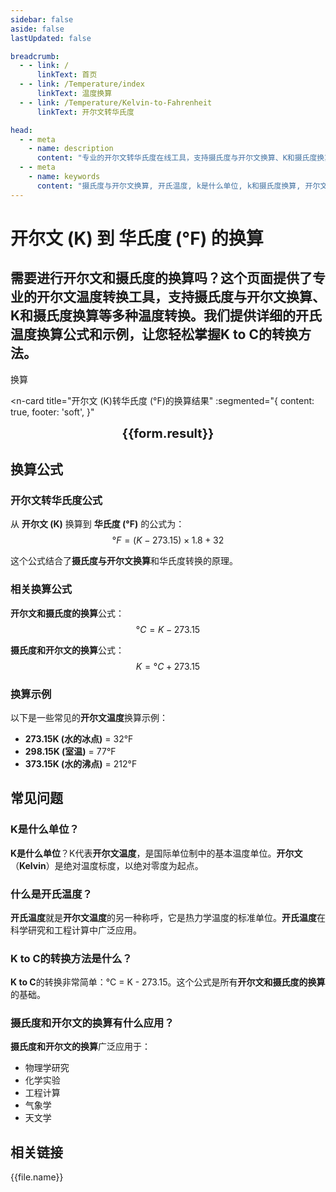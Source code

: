 ```yaml
---
sidebar: false
aside: false
lastUpdated: false

breadcrumb:
  - - link: /
      linkText: 首页
  - - link: /Temperature/index
      linkText: 温度换算
  - - link: /Temperature/Kelvin-to-Fahrenheit
      linkText: 开尔文转华氏度

head:
  - - meta
    - name: description
      content: "专业的开尔文转华氏度在线工具，支持摄氏度与开尔文换算、K和摄氏度换算等。提供详细的开尔文温度换算公式、开氏温度说明，是您进行K to C转换的最佳选择。"
  - - meta
    - name: keywords
      content: "摄氏度与开尔文换算, 开氏温度, k是什么单位, k和摄氏度换算, 开尔文温度, k to c, 摄氏度和开尔文的换算, 开尔文和摄氏度的换算, kelvin, 摄氏度"
---
```

# 开尔文 (K) 到 华氏度 (°F) 的换算

需要进行**开尔文和摄氏度的换算**吗？这个页面提供了专业的**开尔文温度**转换工具，支持**摄氏度与开尔文换算**、**K和摄氏度换算**等多种温度转换。我们提供详细的**开氏温度**换算公式和示例，让您轻松掌握**K to C**的转换方法。
---
<script setup>
import { onMounted, reactive, inject, ref } from 'vue'
import { NButton,NForm ,NFormItem,NInput,NInputNumber,NSelect,NCard,useMessage,NGrid ,NGi  } from 'naive-ui'
import { defineClientComponent } from 'vitepress'
import { Temperature } from '../../files';
const seoKey = ['摄氏度与开尔文换算', '开氏温度', 'k是什么单位', 'k和摄氏度换算', '开尔文温度', 'k to c', '摄氏度和开尔文的换算', '开尔文和摄氏度的换算', 'kelvin', '摄氏度']
const convert = inject('convert')

const form = reactive({
  number: null,
  result: '',
})

const convertHandler = () => {
  if (form.number !== null && !isNaN(form.number)) {
    const convertedValue = (parseFloat(form.number) - 273.15) * 1.8 + 32
    form.result = `${form.number}K = ${convertedValue.toFixed(2)}°F`
  } else {
    form.result = '请输入有效的数值。'
  }
}
</script>

<n-form size="large" :model="form">
  <n-form-item label="开尔文 (K)">
    <n-input-number v-model:value="form.number" placeholder="输入开尔文" style="width: 100%" />
  </n-form-item>
  <n-form-item>
    <n-button type="info" @click="convertHandler" block>换算</n-button>
  </n-form-item>
</n-form>


<n-card
  title="开尔文 (K)转华氏度 (°F)的换算结果"
  :segmented="{
    content: true,
    footer: 'soft',
  }"
>
  <div  style="text-align:center;font-size:20px;">
    <strong>{{form.result}}</strong>
  </div>
  <template #footer>
    <div>
      <span v-for="item of seoKey">{{item}}，</span>
    </div>
  </template>
</n-card>

## 换算公式

### 开尔文转华氏度公式
从 **开尔文 (K)** 换算到 **华氏度 (°F)** 的公式为：
$$ °F = (K - 273.15) \times 1.8 + 32 $$

这个公式结合了**摄氏度与开尔文换算**和华氏度转换的原理。

### 相关换算公式
**开尔文和摄氏度的换算**公式：
$$ °C = K - 273.15 $$

**摄氏度和开尔文的换算**公式：
$$ K = °C + 273.15 $$

### 换算示例
以下是一些常见的**开尔文温度**换算示例：
- **273.15K (水的冰点)** = 32°F
- **298.15K (室温)** = 77°F
- **373.15K (水的沸点)** = 212°F

## 常见问题

### K是什么单位？
**K是什么单位**？K代表**开尔文温度**，是国际单位制中的基本温度单位。**开尔文**（**Kelvin**）是绝对温度标度，以绝对零度为起点。

### 什么是开氏温度？
**开氏温度**就是**开尔文温度**的另一种称呼，它是热力学温度的标准单位。**开氏温度**在科学研究和工程计算中广泛应用。

### K to C的转换方法是什么？
**K to C**的转换非常简单：°C = K - 273.15。这个公式是所有**开尔文和摄氏度的换算**的基础。

### 摄氏度和开尔文的换算有什么应用？
**摄氏度和开尔文的换算**广泛应用于：
- 物理学研究
- 化学实验
- 工程计算
- 气象学
- 天文学

## 相关链接
<n-grid x-gap="12" :cols="2">
  <n-gi v-for="(file, index) in Temperature" :key="index">
    <n-button
      text
      tag="a"
      :href="file.path"
      type="info"
    >
      {{file.name}}
    </n-button>
  </n-gi>
</n-grid>